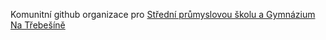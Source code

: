 Komunitní github organizace pro [Střední průmyslovou školu a Gymnázium Na Třebešíně](https://trebesin.cz)

